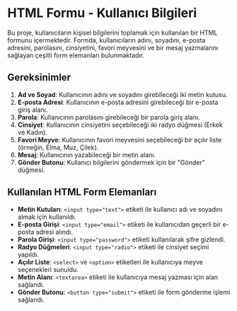 # HTML Formu - Kullanıcı Bilgileri

Bu proje, kullanıcıların kişisel bilgilerini toplamak için kullanılan bir HTML formunu içermektedir. Formda, kullanıcıların adını, soyadını, e-posta adresini, parolasını, cinsiyetini, favori meyvesini ve bir mesaj yazmalarını sağlayan çeşitli form elemanları bulunmaktadır.

## Gereksinimler

1. **Ad ve Soyad**: Kullanıcının adını ve soyadını girebileceği iki metin kutusu.
2. **E-posta Adresi**: Kullanıcının e-posta adresini girebileceği bir e-posta giriş alanı.
3. **Parola**: Kullanıcının parolasını girebileceği bir parola giriş alanı.
4. **Cinsiyet**: Kullanıcının cinsiyetini seçebileceği iki radyo düğmesi (Erkek ve Kadın).
5. **Favori Meyve**: Kullanıcının favori meyvesini seçebileceği bir açılır liste (örneğin, Elma, Muz, Çilek).
6. **Mesaj**: Kullanıcının yazabileceği bir metin alanı.
7. **Gönder Butonu**: Kullanıcı bilgilerini göndermek için bir "Gönder" düğmesi.

## Kullanılan HTML Form Elemanları

- **Metin Kutuları**: `<input type="text">` etiketi ile kullanıcı adı ve soyadını almak için kullanıldı.
- **E-posta Girişi**: `<input type="email">` etiketi ile kullanıcıdan geçerli bir e-posta adresi alındı.
- **Parola Girişi**: `<input type="password">` etiketi kullanılarak şifre gizlendi.
- **Radyo Düğmeleri**: `<input type="radio">` etiketi ile cinsiyet seçimi yapıldı.
- **Açılır Liste**: `<select>` ve `<option>` etiketleri ile kullanıcıya meyve seçenekleri sunuldu.
- **Metin Alanı**: `<textarea>` etiketi ile kullanıcıya mesaj yazması için alan sağlandı.
- **Gönder Butonu**: `<button type="submit">` etiketi ile form gönderme işlemi sağlandı.
